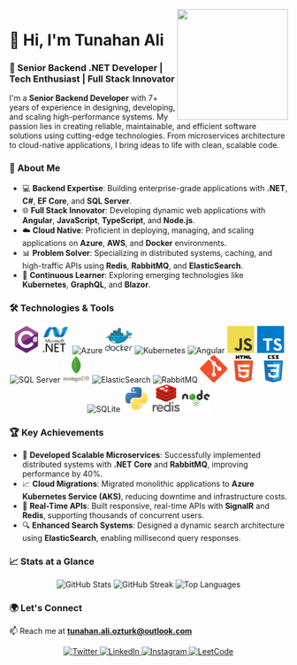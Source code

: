 <img src="https://media.giphy.com/media/v1.Y2lkPTc5MGI3NjExZmM4N2M1NzE4NDg0YWE5N2Q4NDdjMDRhMDJmNTY1NmJjNWRmODBjMSZjdD1n/MeJgB3yMMwIaHmKD4z/giphy.gif" align="right" width="200" height="200">

# 👋 Hi, I'm **Tunahan Ali** 
### 🚀 Senior Backend .NET Developer | Tech Enthusiast | Full Stack Innovator  


I'm a **Senior Backend Developer** with 7+ years of experience in designing, developing, and scaling high-performance systems. My passion lies in creating reliable, maintainable, and efficient software solutions using cutting-edge technologies. From microservices architecture to cloud-native applications, I bring ideas to life with clean, scalable code.  

### 🌟 **About Me**  
- 💻 **Backend Expertise**: Building enterprise-grade applications with **.NET**, **C#**, **EF Core**, and **SQL Server**.  
- 🌐 **Full Stack Innovator**: Developing dynamic web applications with **Angular**, **JavaScript**, **TypeScript**, and **Node.js**.  
- ☁️ **Cloud Native**: Proficient in deploying, managing, and scaling applications on **Azure**, **AWS**, and **Docker** environments.  
- 📊 **Problem Solver**: Specializing in distributed systems, caching, and high-traffic APIs using **Redis**, **RabbitMQ**, and **ElasticSearch**.  
- 🎯 **Continuous Learner**: Exploring emerging technologies like **Kubernetes**, **GraphQL**, and **Blazor**.  



### 🛠️ **Technologies & Tools**  
<p align="center">
  <img src="https://raw.githubusercontent.com/devicons/devicon/master/icons/csharp/csharp-original.svg" alt="C#" width="50" height="50"/>
  <img src="https://raw.githubusercontent.com/devicons/devicon/master/icons/dot-net/dot-net-original-wordmark.svg" alt=".NET" width="50" height="50"/>
  <img src="https://www.vectorlogo.zone/logos/microsoft_azure/microsoft_azure-icon.svg" alt="Azure" width="50" height="50"/>
  <img src="https://raw.githubusercontent.com/devicons/devicon/master/icons/docker/docker-original-wordmark.svg" alt="Docker" width="50" height="50"/>
  <img src="https://www.vectorlogo.zone/logos/kubernetes/kubernetes-icon.svg" alt="Kubernetes" width="50" height="50"/>
  <img src="https://angular.io/assets/images/logos/angular/angular.svg" alt="Angular" width="50" height="50"/>
  <img src="https://raw.githubusercontent.com/devicons/devicon/master/icons/javascript/javascript-original.svg" alt="JavaScript" width="50" height="50"/>
  <img src="https://raw.githubusercontent.com/devicons/devicon/master/icons/typescript/typescript-original.svg" alt="TypeScript" width="50" height="50"/>
  <img src="https://www.svgrepo.com/show/303229/microsoft-sql-server-logo.svg" alt="SQL Server" width="50" height="50"/>
  <img src="https://raw.githubusercontent.com/devicons/devicon/master/icons/mongodb/mongodb-original-wordmark.svg" alt="MongoDB" width="50" height="50"/>
  <img src="https://www.vectorlogo.zone/logos/elastic/elastic-icon.svg" alt="ElasticSearch" width="50" height="50"/>
  <img src="https://www.vectorlogo.zone/logos/rabbitmq/rabbitmq-icon.svg" alt="RabbitMQ" width="50" height="50"/>
  <img src="https://raw.githubusercontent.com/devicons/devicon/master/icons/git/git-original.svg" alt="Git" width="50" height="50"/>
  <img src="https://raw.githubusercontent.com/devicons/devicon/master/icons/html5/html5-original-wordmark.svg" alt="HTML5" width="50" height="50"/>
  <img src="https://raw.githubusercontent.com/devicons/devicon/master/icons/css3/css3-original-wordmark.svg" alt="CSS3" width="50" height="50"/>
  <img src="https://www.vectorlogo.zone/logos/sqlite/sqlite-icon.svg" alt="SQLite" width="50" height="50"/>
  <img src="https://raw.githubusercontent.com/devicons/devicon/master/icons/python/python-original.svg" alt="Python" width="50" height="50"/>
  <img src="https://raw.githubusercontent.com/devicons/devicon/master/icons/redis/redis-original-wordmark.svg" alt="Redis" width="50" height="50"/>
  <img src="https://raw.githubusercontent.com/devicons/devicon/master/icons/nodejs/nodejs-original-wordmark.svg" alt="Node.js" width="50" height="50"/>
</p>


### 🏆 **Key Achievements**  
- 🚀 **Developed Scalable Microservices**: Successfully implemented distributed systems with **.NET Core** and **RabbitMQ**, improving performance by 40%.  
- 📈 **Cloud Migrations**: Migrated monolithic applications to **Azure Kubernetes Service (AKS)**, reducing downtime and infrastructure costs.  
- 🔄 **Real-Time APIs**: Built responsive, real-time APIs with **SignalR** and **Redis**, supporting thousands of concurrent users.  
- 🔍 **Enhanced Search Systems**: Designed a dynamic search architecture using **ElasticSearch**, enabling millisecond query responses.  

### 📈 **Stats at a Glance**  
<p align="center">
  <img src="https://github-readme-stats.vercel.app/api?username=moongazing&show_icons=true&theme=radical" alt="GitHub Stats" />
  <img src="https://github-readme-streak-stats.herokuapp.com/?user=moongazing&theme=radical" alt="GitHub Streak" />
  <img src="https://github-readme-stats.vercel.app/api/top-langs?username=moongazing&show_icons=true&locale=en&layout=compact&theme=radical" alt="Top Languages" />
</p>



### 🌍 **Let's Connect**  
📫 Reach me at **tunahan.ali.ozturk@outlook.com**  

<p align="center">
  <a href="https://twitter.com/moongazing2" target="_blank">
    <img src="https://raw.githubusercontent.com/rahuldkjain/github-profile-readme-generator/master/src/images/icons/Social/twitter.svg" alt="Twitter" width="40" height="40"/>
  </a>
  <a href="https://linkedin.com/in/tunahan-ali-ozturk" target="_blank">
    <img src="https://raw.githubusercontent.com/rahuldkjain/github-profile-readme-generator/master/src/images/icons/Social/linked-in-alt.svg" alt="LinkedIn" width="40" height="40"/>
  </a>
  <a href="https://instagram.com/moongazinng" target="_blank">
    <img src="https://raw.githubusercontent.com/rahuldkjain/github-profile-readme-generator/master/src/images/icons/Social/instagram.svg" alt="Instagram" width="40" height="40"/>
  </a>
  <a href="https://www.leetcode.com/moongazing" target="_blank">
    <img src="https://raw.githubusercontent.com/rahuldkjain/github-profile-readme-generator/master/src/images/icons/Social/leet-code.svg" alt="LeetCode" width="40" height="40"/>
  </a>
</p>
